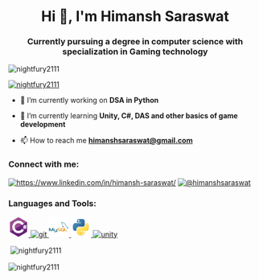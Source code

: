 <h1 align="center">Hi 👋, I'm Himansh Saraswat</h1>
<h3 align="center">Currently pursuing a degree in computer science with specialization in Gaming technology</h3>

<p align="left"> <img src="https://komarev.com/ghpvc/?username=nightfury2111&label=Profile%20views&color=0e75b6&style=flat" alt="nightfury2111" /> </p>

<p align="left"> <a href="https://github.com/ryo-ma/github-profile-trophy"><img src="https://github-profile-trophy.vercel.app/?username=nightfury2111" alt="nightfury2111" /></a> </p>

- 🔭 I’m currently working on **DSA in Python**

- 🌱 I’m currently learning **Unity, C#, DAS and other basics of game development**

- 📫 How to reach me **himanshsaraswat@gmail.com**

<h3 align="left">Connect with me:</h3>
<p align="left">
<a href="https://linkedin.com/in/https://www.linkedin.com/in/himansh-saraswat/" target="blank"><img align="center" src="https://raw.githubusercontent.com/rahuldkjain/github-profile-readme-generator/master/src/images/icons/Social/linked-in-alt.svg" alt="https://www.linkedin.com/in/himansh-saraswat/" height="30" width="40" /></a>
<a href="https://www.hackerrank.com/@himanshsaraswat" target="blank"><img align="center" src="https://raw.githubusercontent.com/rahuldkjain/github-profile-readme-generator/master/src/images/icons/Social/hackerrank.svg" alt="@himanshsaraswat" height="30" width="40" /></a>
</p>

<h3 align="left">Languages and Tools:</h3>
<p align="left"> <a href="https://www.w3schools.com/cs/" target="_blank" rel="noreferrer"> <img src="https://raw.githubusercontent.com/devicons/devicon/master/icons/csharp/csharp-original.svg" alt="csharp" width="40" height="40"/> </a> <a href="https://git-scm.com/" target="_blank" rel="noreferrer"> <img src="https://www.vectorlogo.zone/logos/git-scm/git-scm-icon.svg" alt="git" width="40" height="40"/> </a> <a href="https://www.mysql.com/" target="_blank" rel="noreferrer"> <img src="https://raw.githubusercontent.com/devicons/devicon/master/icons/mysql/mysql-original-wordmark.svg" alt="mysql" width="40" height="40"/> </a> <a href="https://www.python.org" target="_blank" rel="noreferrer"> <img src="https://raw.githubusercontent.com/devicons/devicon/master/icons/python/python-original.svg" alt="python" width="40" height="40"/> </a> <a href="https://unity.com/" target="_blank" rel="noreferrer"> <img src="https://www.vectorlogo.zone/logos/unity3d/unity3d-icon.svg" alt="unity" width="40" height="40"/> </a> </p>

<p>&nbsp;<img align="center" src="https://github-readme-stats.vercel.app/api?username=nightfury2111&show_icons=true&locale=en" alt="nightfury2111" /></p>

<p><img align="center" src="https://github-readme-streak-stats.herokuapp.com/?user=nightfury2111&" alt="nightfury2111" /></p>
